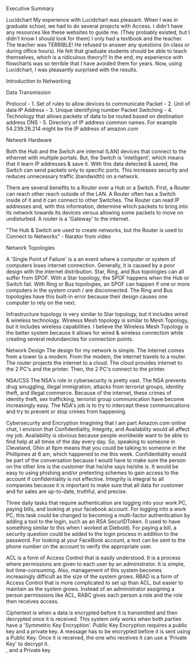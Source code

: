 Executive Summary

Lucidchart
My experience with Lucidchart was pleasant.  When I was in graduate school, we had to do several projects with Access.  I didn't have any resources like these websites to guide me. (They probably existed, but I didn't know I should look for them)  I only had a textbook and the teacher.  The teacher was TERRIBLE!  He refused to answer any questions (in class or during office hours).  He felt that graduate students should be able to teach themselves, which is a ridiculous theory!!!  In the end, my experience with flowcharts was so terrible that I have avoided them for years.  Now, using Lucidchart, I was pleasantly surprised with the results. 

Introduction to Networking

Data Transmission

Protocol          - 1. Set of rules to allow devices to communicate 
Packet            - 2. Unit of data 
IP Address        - 3. Unique identifying number 
Packet Switching  - 4. Technology that allows packets of data to be routed based on destination address 
DNS               - 5. Directory of IP address common names.  For example 54.239.26.214 might be the IP address of amazon.com


Network Hardware

Both the Hub and the Switch are internal (LAN) devices that connect to the ethernet with multiple portals.  But, the Switch is 'intelligent', which means that it learn IP addresses & save it.  With this data detected & saved, the Switch can send packets only to specific ports.  This increases security and reduces unnecessary traffic (bandwidth) on a network.  

There are several benefits to a Router over a Hub or a Switch.  First, a Router can reach other reach outside of the LAN.  A Router often has a Switch inside of it and it can connect to other Switches.  The Router can read IP addresses and, with this information, determine which packets to bring into its network towards its devices versus allowing some packets to move on undisturbed.  A router is a 'Gateway' to the internet.  

"The Hub & Switch are used to create networks, but the Router is used to Connect to Networks" - Narator from video

Network Topologies

A 'Single Point of Failure' is a an event where a computer or system of computers loses internet connection.  Generally, it is caused by a poor design with the internet distribution.  Star, Ring, and Bus topologies can all suffer from SPOF.  With a Star topology, the SPOF happens when the Hub or Switch fail.  With Ring or Bus topologies, an SPOF can happen if one or more computers in the system crash / are disconnected.  The Ring and Bus topologies have this built-in error because their design causes one computer to rely on the next. 

Infrastructure topology is very similar to Star topology, but it includes wired & wireless technology.  Wireless Mesh topology is similar to Mesh Topology, but it includes wireless capabilities.  I believe the Wireless Mesh Topology is the better system because it allows for wired & wireless connection while creating several redundancies for connection points. 

Network Design
The design for my network is simple.  The Internet comes from a tower to a modem.  From the modem, the internet travels to a router.  The router projects the internet to a cloud.  The cloud provides internet to the 2 PC's and the printer.  Then, the 2 PC's connect to the printer. 

NSA/CSS
The NSA's role in cybersecurity is pretty vast.  The NSA prevents drug smuggling, illegal immigration, attacks from terrorist groups, identity theft, and illegal commerce.  Because of the internet, these crimes of identity theft, sex trafficking, terrorist group communication have become increasingly easy.  The NSA's job is to try to intercept these communications and try to prevent or stop crimes from happening.  

Cybersecurity and Encryption
Imagining that I am part Amazon.com online chat, I envision that Confidentiality, Integrity, and Availability would all affect my job.  Availability is obvious because people worldwide want to be able to find help at all times of the day every day.  So, speaking to someone in Cleveland, Ohio at 6pm means that you could be talking to someone in the Phillipines at 6 am, which happened to me this week.  Confidentiality would be part of the conversation because I would have to make sure the person on the other line is the customer that he/she says he/she is.  It would be easy to using phishing and/or pretexting schemes to gain access to the account if confidentiality is not effective.  Integrity is integral to all companies because it is important to make sure that all data for customer and for sales are up-to-date, truthful, and precise. 

Three daily tasks that require authentication are logging into your work PC, paying bills, and looking at your facebook account.  For logging into a work PC, this task could be changed to becoming a multi-factor authentication by adding a tool to the login, such as an RSA SecurIDToken.  (I used to have something similar to this when I worked at Diebold).  For paying a bill, a security question could be added to the login process in addition to the password. For looking at your FaceBook account, a text can be sent to the phone number on the account to verify the appropriate user. 

ACL is a form of Access Control that is easily understood.  It is a process where permissions are given to each user by an administrator.  It is simple, but time-consuming.  Also, management of this system becomes increasingly difficult as the size of the system grows.  RBAD is a form of Access Control that is more complicated to set up than ACL, but easier to maintain as the system grows.  Instead of an administrator assigning a person permissions like ACL, RABC gives each person a role and the role then receives access. 

Ciphertext is when a data is encrypted before it is transmitted and then decrypted once it is received.  This system only works when both parties have a 'Symmetric Key Encryption'.  Public Key Encryption requires a public key and a private key.  A message has to be encrypted before it is sent using a Public Key.  Once it is received, the one who receives it can use a 'Private Key' to decrypt it.  
, and a Private key
